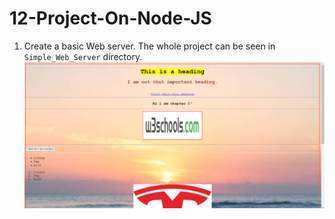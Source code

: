 ﻿# 12-Project-On-Node-JS

1. Create a basic Web server. The whole project can be seen in `Simple_Web_Server` directory.
![Output image](Simple_Web_Server/3_Website/Images/output.PNG) 

